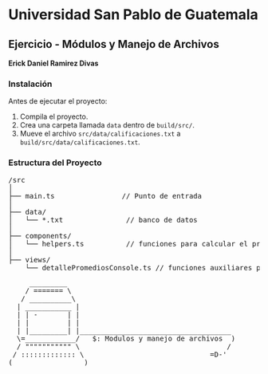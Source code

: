 # Universidad San Pablo de Guatemala
## Ejercicio - Módulos y Manejo de Archivos
**Erick Daniel Ramirez Divas**

### Instalación
Antes de ejecutar el proyecto:
1. Compila el proyecto.
2. Crea una carpeta llamada `data` dentro de `build/src/`.
3. Mueve el archivo `src/data/calificaciones.txt` a `build/src/data/calificaciones.txt`.

### Estructura del Proyecto
<pre>
/src
│
├── main.ts                // Punto de entrada
│
├── data/
│   └── *.txt               // banco de datos
│
├── components/
│   └── helpers.ts          // funciones para calcular el promedio
│
├── views/
    └── detallePromediosConsole.ts // funciones auxiliares para imprimir en consola 
</pre>

<pre>
     _________
    / ======= \
   / __________\
  | ___________ |
  | | -       | |
  | |         | |
  | |_________| |____________________________________
  \=____________/   $: Modulos y manejo de archivos  )
  / """"""""""" \                                   /
 / ::::::::::::: \                              =D-'
(_________________)
</pre>